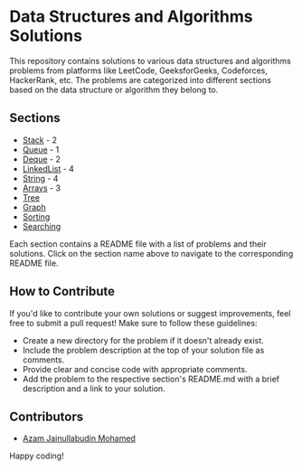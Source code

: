 # Data Structures and Algorithms Solutions

This repository contains solutions to various data structures and algorithms problems from platforms like LeetCode, GeeksforGeeks, Codeforces, HackerRank, etc.
The problems are categorized into different sections based on the data structure or algorithm they belong to.

## Sections

- [Stack](./Stack/README.md) - 2
- [Queue](./Queue/README.md) - 1
- [Deque](./Deque/README.md) - 2
- [LinkedList](./LinkedList/README.md) - 4
- [String](./String/README.md) - 4
- [Arrays](./Arrays/README.md) - 3
- [Tree](./Tree/README.md)
- [Graph](./Graph/README.md)
- [Sorting](./Sorting/README.md)
- [Searching](./Searching/README.md)

Each section contains a README file with a list of problems and their solutions. Click on the section name above to navigate to the corresponding README file.

## How to Contribute

If you'd like to contribute your own solutions or suggest improvements, feel free to submit a pull request! Make sure to follow these guidelines:

- Create a new directory for the problem if it doesn't already exist.
- Include the problem description at the top of your solution file as comments.
- Provide clear and concise code with appropriate comments.
- Add the problem to the respective section's README.md with a brief description and a link to your solution.

## Contributors

- [Azam Jainullabudin Mohamed](https://github.com/Azam-JM)

Happy coding!
